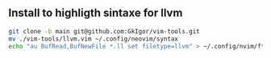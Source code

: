 ## Install to highligth sintaxe for llvm

```sh
git clone -b main git@github.com:GkIgor/vim-tools.git
mv ./vim-tools/llvm.vim ~/.config/neovim/syntax
echo "au BufRead,BufNewFile *.ll set filetype=llvm" > ~/.config/nvim/ftdetect/llvm.vim
```
